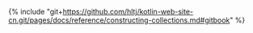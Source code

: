 {% include "git+https://github.com/hltj/kotlin-web-site-cn.git/pages/docs/reference/constructing-collections.md#gitbook" %}

